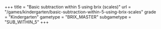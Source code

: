 +++
title = "Basic subtraction within 5 using brix (scales)"
url = "/games/kindergarten/basic-subtraction-within-5-using-brix-scales"
grade = "Kindergarten"
gametype = "BRIX_MASTER"
subgametype = "SUB_WITHIN_5"
+++